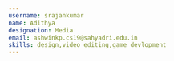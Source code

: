 ```yaml
---
username: srajankumar
name: Adithya
designation: Media
email: ashwinkp.cs19@sahyadri.edu.in
skills: design,video editing,game devlopment
---
```

